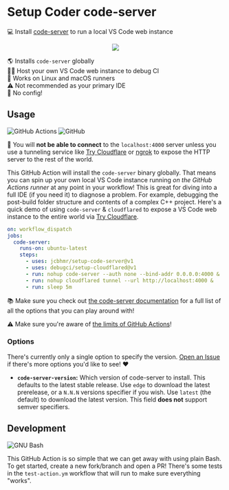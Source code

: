 # Setup Coder code-server

💻 Install [code-server] to run a local VS Code web instance

<div align="center">

![](https://i.imgur.com/WJf6D5u.png)

</div>

🌎 Installs `code-server` globally \
👨‍💻 Host your own VS Code web instance to debug CI \
🐧 Works on Linux and macOS runners \
⚠️ Not recommended as your primary IDE \
🚀 No config!

## Usage

![GitHub Actions](https://img.shields.io/static/v1?style=for-the-badge&message=GitHub+Actions&color=2088FF&logo=GitHub+Actions&logoColor=FFFFFF&label=)
![GitHub](https://img.shields.io/static/v1?style=for-the-badge&message=GitHub&color=181717&logo=GitHub&logoColor=FFFFFF&label=)

🛑 You will **not be able to connect** to the `localhost:4000` server unless you
use a tunneling service like [Try Cloudflare] or [ngrok] to expose the HTTP
server to the rest of the world.

This GitHub Action will install the `code-server` binary globally. That means
you can spin up your own local VS Code instance running _on the GitHub Actions
runner_ at any point in your workflow! This is great for diving into a full IDE
(if you need it) to diagnose a problem. For example, debugging the post-build
folder structure and contents of a complex C++ project. Here's a quick demo of
using `code-server` & `cloudflared` to expose a VS Code web instance to the
entire world via [Try Cloudflare].

```yml
on: workflow_dispatch
jobs:
  code-server:
    runs-on: ubuntu-latest
    steps:
      - uses: jcbhmr/setup-code-server@v1
      - uses: debugci/setup-cloudflared@v1
      - run: nohup code-server --auth none --bind-addr 0.0.0.0:4000 &
      - run: nohup cloudflared tunnel --url http://localhost:4000 &
      - run: sleep 5m
```

📚 Make sure you check out [the code-server documentation] for a full list of
all the options that you can play around with!

⚠️ Make sure you're aware of [the limits of GitHub Actions]!

### Options

There's currently only a single option to specify the version. [Open an Issue]
if there's more options you'd like to see! ❤️

- **`code-server-version`:** Which version of code-server to install. This defaults to the latest stable release. Use `edge` to download the latest prerelease, or a `N.N.N` versions specifier if you wish. Use `latest` (the default) to download the latest version. This field **does not** support semver specifiers.

## Development

![GNU Bash](https://img.shields.io/static/v1?style=for-the-badge&message=GNU+Bash&color=4EAA25&logo=GNU+Bash&logoColor=FFFFFF&label=)

This GitHub Action is so simple that we can get away with using plain Bash. To
get started, create a new fork/branch and open a PR! There's some tests in the
`test-action.ym` workflow that will run to make sure everything "works".

<!-- prettier-ignore-start -->
[code-server]: https://github.com/coder/code-server
[the code-server documentation]: https://coder.com/docs/code-server/latest/guide
[try cloudflare]: https://try.cloudflare.com/
[the limits of GitHub Actions]: https://docs.github.com/en/actions/learn-github-actions/usage-limits-billing-and-administration
[ngrok]: https://ngrok.com/
[open an issue]: https://github.com/debugci/setup-code-server/issues
<!-- prettier-ignore-end -->
